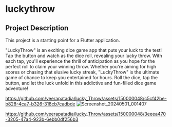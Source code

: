# luckythrow

## Project Description

This project is a starting point for a Flutter application.


"LuckyThrow" is an exciting dice game app that puts your luck to the test! Tap the 
button and watch as the dice roll, revealing your lucky throw. With each tap, you'll 
experience the thrill of anticipation as you hope for the perfect roll to claim your 
winning throw. Whether you're aiming for high scores or chasing that elusive lucky streak,
"LuckyThrow" is the ultimate game of chance to keep you entertained for hours. Roll the
dice, tap the button, and let the luck unfold in this addictive and fun-filled dice game
adventure!

https://github.com/veerapatadia/lucky_Throw/assets/150000048/c5cf42be-b828-4ca7-b326-318cb7cadbde
![Screenshot_20240501_001407](https://github.com/veerapatadia/lucky_Throw/assets/150000048/5429f089-a1be-4ef6-b86c-274eb6e6524e)




https://github.com/veerapatadia/lucky_Throw/assets/150000048/3eeea470-3205-47a4-923b-6ebb0df256b3



